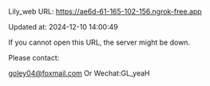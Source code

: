 Lily_web URL: https://ae6d-61-165-102-156.ngrok-free.app

Updated at: 2024-12-10 14:00:49

If you cannot open this URL, the server might be down.

Please contact: 

goley04@foxmail.com Or Wechat:GL_yeaH